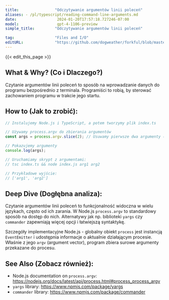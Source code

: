 ```yaml
---
title:                "Odczytywanie argumentów linii poleceń"
aliases: - /pl/typescript/reading-command-line-arguments.md
date:                  2024-01-20T17:57:18.727246-07:00
model:                 gpt-4-1106-preview
simple_title:         "Odczytywanie argumentów linii poleceń"

tag:                  "Files and I/O"
editURL:              "https://github.com/dogweather/forkful/blob/master/content/pl/typescript/reading-command-line-arguments.md"
---
```


{{< edit_this_page >}}

## What & Why? (Co i Dlaczego?)
Czytanie argumentów linii poleceń to sposób na wprowadzanie danych do programu bezpośrednio z terminala. Programiści to robią, by sterować zachowaniem programu w trakcie jego startu.

## How to (Jak to zrobić):
```TypeScript
// Instalujemy Node.js i TypeScript, a potem tworzymy plik index.ts

// Używamy process.argv do zbierania argumentów
const args = process.argv.slice(2); // Usuwamy pierwsze dwa argumenty ('node' i ścieżka do skryptu)

// Pokazujemy argumenty
console.log(args);

// Uruchamiamy skrypt z argumentami:
// tsc index.ts && node index.js arg1 arg2

// Przykładowe wyjście:
// ['arg1', 'arg2']
```

## Deep Dive (Dogłębna analiza):
Czytanie argumentów linii poleceń to funkcjonalność widoczna w wielu językach, często od ich zarania. W Node.js `process.argv` to standardowy sposób na dostęp do nich. Alternatywy jak np. biblioteki `yargs` czy `commander` zapewniają więcej opcji i łatwiejszą syntaktykę.

Szczegóły implementacyjne Node.js - globalny obiekt `process` jest instancją `EventEmitter` i udostępnia informacje o aktualnie działającym procesie. Właśnie z jego `argv` (argument vector), program zbiera surowe argumenty przekazane do procesu.

## See Also (Zobacz również):
- Node.js documentation on `process.argv`: https://nodejs.org/docs/latest/api/process.html#process_process_argv
- `yargs` library: https://www.npmjs.com/package/yargs
- `commander` library: https://www.npmjs.com/package/commander
